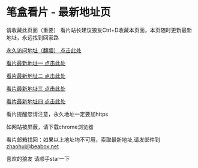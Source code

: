 # 笔盒看片 - 最新地址页

请收藏此页面（重要）
看片站长建议狼友Ctrl+D收藏本页面，本页随时更新最新地址，永远找到回家路

[永久访问地址（翻牆） 点击此处](https://beabox.net/)

[看片最新地址一 点击此处](https://jikbp7nyuw.wiki)

[看片最新地址二 点击此处](https://s3l2lj83qbjl.shop)

[看片最新地址三 点击此处](https://7yhfqix8q9zh.wiki)

[看片最新地址四 点击此处](https://mwljk9nkzk.shop)

看片提醒您请注意，永久地址一定要加https

如网站被屏蔽，请下载chrome浏览器

看片邮箱找回：如果以上地址均不可用，索取最新地址,请发邮件到 zhaohui@beabox.net

喜欢的狼友 请顺手star一下